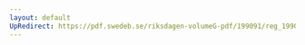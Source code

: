 ```yaml
---
layout: default
UpRedirect: https://pdf.swedeb.se/riksdagen-volumeG-pdf/199091/reg_199091/reg_199091_0038.pdf
---
```

